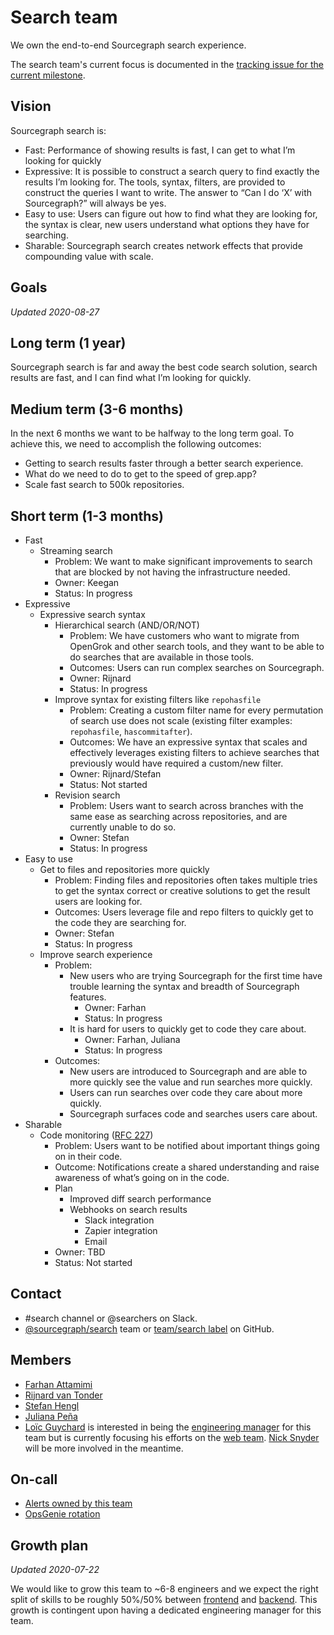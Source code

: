 # Search team

We own the end-to-end Sourcegraph search experience.

The search team's current focus is documented in the [tracking issue for the current milestone](https://github.com/sourcegraph/sourcegraph/issues?q=is%3Aopen+is%3Aissue+label%3Atracking+label%3Ateam%2Fsearch).

## Vision

Sourcegraph search is:
- Fast: Performance of showing results is fast, I can get to what I’m looking for quickly
- Expressive: It is possible to construct a search query to find exactly the results I’m looking for. The tools, syntax, filters, are provided to construct the queries I want to write.
The answer to “Can I do ‘X’ with Sourcegraph?” will always be yes.
- Easy to use: Users can figure out how to find what they are looking for, the syntax is clear, new users understand what options they have for searching.
- Sharable: Sourcegraph search creates network effects that provide compounding value with scale. 

## Goals
_Updated 2020-08-27_

## Long term (1 year)
Sourcegraph search is far and away the best code search solution, search results are fast, and I can find what I’m looking for quickly.

## Medium term (3-6 months)
In the next 6 months we want to be halfway to the long term goal. To achieve this, we need to accomplish the following outcomes:

- Getting to search results faster through a better search experience.
- What do we need to do to get to the speed of grep.app?
- Scale fast search to 500k repositories.

## Short term (1-3 months)

- Fast
  - Streaming search
    - Problem: We want to make significant improvements to search that are blocked by not having the infrastructure needed.
    - Owner: Keegan
    - Status: In progress
- Expressive
  - Expressive search syntax
    - Hierarchical search (AND/OR/NOT)
        - Problem: We have customers who want to migrate from OpenGrok and other search tools, and they want to be able to do searches that are available in those tools.
        - Outcomes: Users can run complex searches on Sourcegraph.
        - Owner: Rijnard
        - Status: In progress
    - Improve syntax for existing filters like `repohasfile`
        - Problem: Creating a custom filter name for every permutation of search use does not scale (existing filter examples: `repohasfile`, `hascommitafter`).
        - Outcomes: We have an expressive syntax that scales and effectively leverages existing filters to achieve searches that previously would have required a custom/new filter.
        - Owner: Rijnard/Stefan
        - Status: Not started
    - Revision search
        - Problem: Users want to search across branches with the same ease as searching across repositories, and are currently unable to do so.
        - Owner: Stefan
        - Status: In progress
- Easy to use
  - Get to files and repositories more quickly
    - Problem: Finding files and repositories often takes multiple tries to get the syntax correct or creative solutions to get the result users are looking for.
    - Outcomes: Users leverage file and repo filters to quickly get to the code they are searching for.
    - Owner: Stefan
    - Status: In progress
  - Improve search experience
    - Problem: 
      - New users who are trying Sourcegraph for the first time have trouble learning the syntax and breadth of Sourcegraph features.
        - Owner: Farhan
        - Status: In progress
      - It is hard for users to quickly get to code they care about.
        - Owner: Farhan, Juliana
        - Status: In progress
    - Outcomes: 
        - New users are introduced to Sourcegraph and are able to more quickly see the value and run searches more quickly.
        - Users can run searches over code they care about more quickly.
        - Sourcegraph surfaces code and searches users care about.
- Sharable
  - Code monitoring ([RFC 227](https://docs.google.com/document/d/1_R5DgpUkxyZilsJ9vBQm5cvRPT2udc3tZIPg2q3cnZU/edit))
    - Problem: Users want to be notified about important things going on in their code.
    - Outcome: Notifications create a shared understanding and raise awareness of what’s going on in the code.
    - Plan
        - Improved diff search performance
        - Webhooks on search results
          - Slack integration
          - Zapier integration
          - Email
    - Owner: TBD
    - Status: Not started



## Contact

- #search channel or @searchers on Slack.
- [@sourcegraph/search](https://github.com/orgs/sourcegraph/teams/search) team or [team/search label](https://github.com/sourcegraph/sourcegraph/issues?q=is%3Aissue+is%3Aopen+label%3Ateam%2Fsearch+) on GitHub.

## Members

- [Farhan Attamimi](../../../company/team/index.md#farhan-attamimi)
- [Rijnard van Tonder](../../../company/team/index.md#rijnard-van-tonder)
- [Stefan Hengl](../../../company/team/index.md#stefan-hengl-he-him)
- [Juliana Peña](../../../company/team/index.md#juliana-peña-she-her)
- [Loïc Guychard](../../../company/team/index.md#loic-guychard) is interested in being the [engineering manager](../roles.md#engineering-manager) for this team but is currently focusing his efforts on the [web team](../web/index.md). [Nick Snyder](../../../company/team/index.md#nick-snyder-he-him) will be more involved in the meantime.

## On-call

- [Alerts owned by this team](https://sourcegraph.com/search?q=repo%3A%5Egithub.com%2Fsourcegraph%2Fsourcegraph%24+file%3Amonitoring%2F.*+%7B%3A%5B_%5D%2C+Owner%3A+ObservableOwnerSearch%2C+%3A%5B_%5D%7D+OR+%28%3A%5B_%5D%2C+ObservableOwnerSearch%29+count%3A1000&patternType=structural)
- [OpsGenie rotation](https://sourcegraph.app.opsgenie.com/teams/dashboard/f482ef3e-f5dc-4bef-b7c4-307e0ad30d6a)

## Growth plan

_Updated 2020-07-22_

We would like to grow this team to ~6-8 engineers and we expect the right split of skills to be roughly 50%/50% between [frontend](https://github.com/sourcegraph/careers/blob/master/job-descriptions/software-engineer-frontend.md) and [backend](https://github.com/sourcegraph/careers/blob/master/job-descriptions/software-engineer-backend.md). This growth is contingent upon having a dedicated engineering manager for this team.
